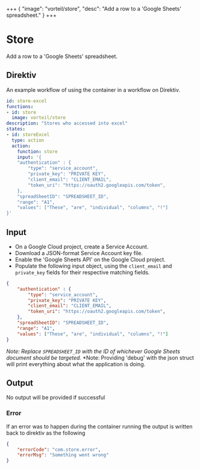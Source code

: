 +++
{
  "image": "vorteil/store",
  "desc": "Add a row to a 'Google Sheets' spreadsheet."
}
+++

# Store

Add a row to a 'Google Sheets' spreadsheet.

## Direktiv
An example workflow of using the container in a workflow on Direktiv.
```yaml
id: store-excel
functions: 
- id: store
  image: vorteil/store
description: "Stores who accessed into excel"
states:
- id: storeExcel
  type: action
  action:
    function: store
    input: '{ 
    "authentication" : {
        "type": "service_account",
        "private_key": "PRIVATE KEY",
        "client_email": "CLIENT_EMAIL",
        "token_uri": "https://oauth2.googleapis.com/token",
    },
    "spreadSheetID": "SPREADSHEET_ID",
    "range": "A1",
    "values": ["These", "are", "individual", "columns", "!"]
}'
```

## Input

- On a Google Cloud project, create a Service Account.
- Download a JSON-format Service Account key file.
- Enable the 'Google Sheets API' on the Google Cloud project.
- Populate the following input object, using the `client_email` and `private_key` fields for their respective matching fields.

```json
{
    "authentication" : {
        "type": "service_account",
        "private_key": "PRIVATE KEY",
        "client_email": "CLIENT_EMAIL",
        "token_uri": "https://oauth2.googleapis.com/token",
    },
    "spreadSheetID": "SPREADSHEET_ID",
    "range": "A1",
    "values": ["These", "are", "individual", "columns", "!"]
}
```

*Note: Replace `SPREADSHEET_ID` with the ID of whichever Google Sheets document should be targeted.*
*Note: Providing 'debug' with the json struct will print everything about what the application is doing.

## Output

No output will be provided if successful

### Error

If an error was to happen during the container running the output is written back to direktiv as the following

```json
{
    "errorCode": "com.store.error",
    "errorMsg": "Something went wrong"
}
```